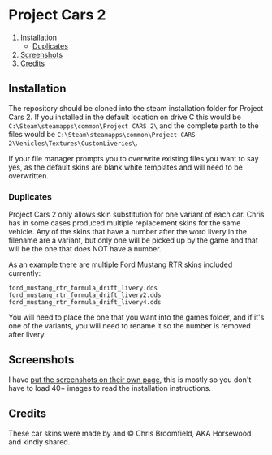 # Project Cars 2
1. [Installation](#installation)  
    - [Duplicates](#duplicates)
2. [Screenshots](#screenshots)
3. [Credits](#credits)  

## Installation
The repository should be cloned into the steam installation folder for Project Cars 2. If you installed in the default location on drive C this would be `C:\Steam\steamapps\common\Project CARS 2\` and the complete parth to the files would be `C:\Steam\steamapps\common\Project CARS 2\Vehicles\Textures\CustomLiveries\`.

If your file manager prompts you to overwrite existing files you want to say yes, as the default skins are blank white templates and will need to be overwritten. 

### Duplicates
Project Cars 2 only allows skin substitution for one variant of each car. Chris has in some cases produced multiple replacement skins for the same vehicle. Any of the skins that have a number after the word livery in the filename are a variant, but only one will be picked up by the game and that will be the one that does NOT have a number.

As an example there are multiple Ford Mustang RTR skins included currently:

`ford_mustang_rtr_formula_drift_livery.dds`
`ford_mustang_rtr_formula_drift_livery2.dds`
`ford_mustang_rtr_formula_drift_livery4.dds`

You will need to place the one that you want into the games folder, and if it's one of the variants, you will need to rename it so the number is removed after livery. 

## Screenshots
I have [put the screenshots on their own page](SCREENSHOTS.md), this is mostly so you don't have to load 40+ images to read the installation instructions.

## Credits
These car skins were made by and &copy; Chris Broomfield, AKA Horsewood and kindly shared.
